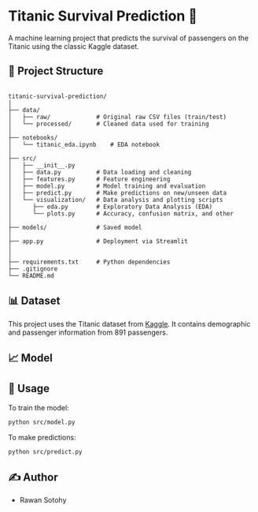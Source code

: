 # Titanic Survival Prediction 🚢

A machine learning project that predicts the survival of passengers on the Titanic using the classic Kaggle dataset.

## 📁 Project Structure

```

titanic-survival-prediction/
│
├── data/
│   ├── raw/             # Original raw CSV files (train/test)
│   └── processed/       # Cleaned data used for training
│
├── notebooks/               
│   └── titanic_eda.ipynb    # EDA notebook
│
├── src/
│   ├── __init__.py       
│   ├── data.py          # Data loading and cleaning
│   ├── features.py      # Feature engineering
│   ├── model.py         # Model training and evaluation
│   ├── predict.py       # Make predictions on new/unseen data
│   └── visualization/   # Data analysis and plotting scripts
│      ├── eda.py        # Exploratory Data Analysis (EDA)
│      └── plots.py      # Accuracy, confusion matrix, and other 
│
├── models/              # Saved model 
│
├── app.py               # Deployment via Streamlit
│
│
├── requirements.txt     # Python dependencies
├── .gitignore
└── README.md

````

## 📊 Dataset

This project uses the Titanic dataset from [Kaggle](https://www.kaggle.com/c/titanic). It contains demographic and passenger information from 891 passengers.

## 📈 Model



## 🧪 Usage

To train the model:

```bash
python src/model.py
```

To make predictions:

```bash
python src/predict.py
```

## ✍️ Author

* Rawan Sotohy

